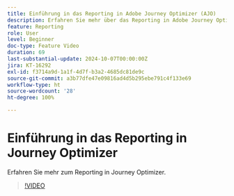 ```yaml
---
title: Einführung in das Reporting in Adobe Journey Optimizer (AJO)
description: Erfahren Sie mehr über das Reporting in Adobe Journey Optimizer (AJO).
feature: Reporting
role: User
level: Beginner
doc-type: Feature Video
duration: 69
last-substantial-update: 2024-10-07T00:00:00Z
jira: KT-16292
exl-id: f3714a9d-1a1f-4d7f-b3a2-4685dc81de9c
source-git-commit: a3b77dfe47e09816ad4d5b295ebe791c4f133e69
workflow-type: ht
source-wordcount: '28'
ht-degree: 100%

---
```


# Einführung in das Reporting in Journey Optimizer

Erfahren Sie mehr zum Reporting in Journey Optimizer.

>[!VIDEO](https://video.tv.adobe.com/v/3432673/?learn=on)
